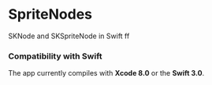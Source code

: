 # SpriteNodes

SKNode and SKSpriteNode in Swift
ff
### Compatibility with Swift

The app currently compiles with <b>Xcode 8.0</b> or the <b>Swift 3.0</b>.

